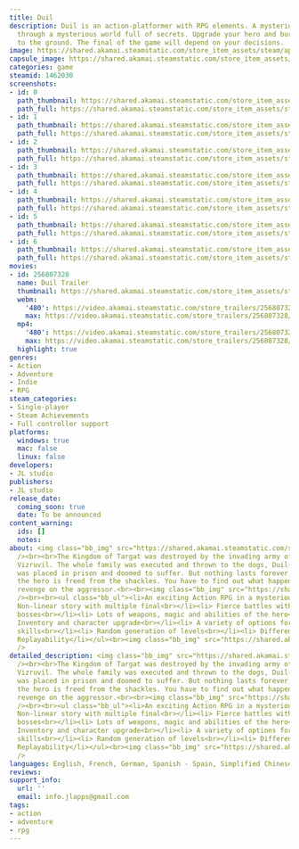 ```yaml
---
title: Duil
description: Duil is an action-platformer with RPG elements. A mysterious journey
  through a mysterious world full of secrets. Upgrade your hero and burn this world
  to the ground. The final of the game will depend on your decisions.
image: https://shared.akamai.steamstatic.com/store_item_assets/steam/apps/1462030/header.jpg?t=1733131254
capsule_image: https://shared.akamai.steamstatic.com/store_item_assets/steam/apps/1462030/11cd5a69e26acb7fb0188c7d179b6d4096cc0a10/capsule_231x87.jpg?t=1733131254
categories: game
steamid: 1462030
screenshots:
- id: 0
  path_thumbnail: https://shared.akamai.steamstatic.com/store_item_assets/steam/apps/1462030/ss_6de77ddf11668b941d536b066d5017792381ebba.600x338.jpg?t=1733131254
  path_full: https://shared.akamai.steamstatic.com/store_item_assets/steam/apps/1462030/ss_6de77ddf11668b941d536b066d5017792381ebba.1920x1080.jpg?t=1733131254
- id: 1
  path_thumbnail: https://shared.akamai.steamstatic.com/store_item_assets/steam/apps/1462030/ss_a01702ed6285d8fe52c56b20e6b08bc12a9533c6.600x338.jpg?t=1733131254
  path_full: https://shared.akamai.steamstatic.com/store_item_assets/steam/apps/1462030/ss_a01702ed6285d8fe52c56b20e6b08bc12a9533c6.1920x1080.jpg?t=1733131254
- id: 2
  path_thumbnail: https://shared.akamai.steamstatic.com/store_item_assets/steam/apps/1462030/ss_5e779b9ebd4fc7233e8511b835526c6b2cceb718.600x338.jpg?t=1733131254
  path_full: https://shared.akamai.steamstatic.com/store_item_assets/steam/apps/1462030/ss_5e779b9ebd4fc7233e8511b835526c6b2cceb718.1920x1080.jpg?t=1733131254
- id: 3
  path_thumbnail: https://shared.akamai.steamstatic.com/store_item_assets/steam/apps/1462030/ss_e516e60fa4cdd71a490ca67684d656446f52c994.600x338.jpg?t=1733131254
  path_full: https://shared.akamai.steamstatic.com/store_item_assets/steam/apps/1462030/ss_e516e60fa4cdd71a490ca67684d656446f52c994.1920x1080.jpg?t=1733131254
- id: 4
  path_thumbnail: https://shared.akamai.steamstatic.com/store_item_assets/steam/apps/1462030/ss_42000457e78aa1d0b70f8fb3b0124b8520fef3fb.600x338.jpg?t=1733131254
  path_full: https://shared.akamai.steamstatic.com/store_item_assets/steam/apps/1462030/ss_42000457e78aa1d0b70f8fb3b0124b8520fef3fb.1920x1080.jpg?t=1733131254
- id: 5
  path_thumbnail: https://shared.akamai.steamstatic.com/store_item_assets/steam/apps/1462030/ss_d12d318820960d0b485fc7a3a0945ed890919a94.600x338.jpg?t=1733131254
  path_full: https://shared.akamai.steamstatic.com/store_item_assets/steam/apps/1462030/ss_d12d318820960d0b485fc7a3a0945ed890919a94.1920x1080.jpg?t=1733131254
- id: 6
  path_thumbnail: https://shared.akamai.steamstatic.com/store_item_assets/steam/apps/1462030/ss_1d69626f699301cb7848c220759dcd05d226cd9c.600x338.jpg?t=1733131254
  path_full: https://shared.akamai.steamstatic.com/store_item_assets/steam/apps/1462030/ss_1d69626f699301cb7848c220759dcd05d226cd9c.1920x1080.jpg?t=1733131254
movies:
- id: 256807328
  name: Duil Trailer
  thumbnail: https://shared.akamai.steamstatic.com/store_item_assets/steam/apps/256807328/b69858eb306422d4c769f2fdb70b39f73fe54bf0/movie_600x337.jpg?t=1733110997
  webm:
    '480': https://video.akamai.steamstatic.com/store_trailers/256807328/movie480_vp9.webm?t=1733110997
    max: https://video.akamai.steamstatic.com/store_trailers/256807328/movie_max_vp9.webm?t=1733110997
  mp4:
    '480': https://video.akamai.steamstatic.com/store_trailers/256807328/movie480.mp4?t=1733110997
    max: https://video.akamai.steamstatic.com/store_trailers/256807328/movie_max.mp4?t=1733110997
  highlight: true
genres:
- Action
- Adventure
- Indie
- RPG
steam_categories:
- Single-player
- Steam Achievements
- Full controller support
platforms:
  windows: true
  mac: false
  linux: false
developers:
- JL studio
publishers:
- JL studio
release_date:
  coming_soon: true
  date: To be announced
content_warning:
  ids: []
  notes:
about: <img class="bb_img" src="https://shared.akamai.steamstatic.com/store_item_assets/steam/apps/1462030/extras/2Wishlist_add1.gif?t=1733131254"
  /><br><br>The Kingdom of Targat was destroyed by the invading army of evil headed
  Vizruvil. The whole family was executed and thrown to the dogs, Duil-the main character
  was placed in prison and doomed to suffer. But nothing lasts forever, and by chance,
  the hero is freed from the shackles. You have to find out what happened and take
  revenge on the aggressor.<br><br><img class="bb_img" src="https://shared.akamai.steamstatic.com/store_item_assets/steam/apps/1462030/extras/Duil_45_small3.gif?t=1733131254"
  /><br><br><ul class="bb_ul"><li>An exciting Action RPG in a mysterious world<br></li><li>
  Non-linear story with multiple final<br></li><li> Fierce battles with enemies and
  bosses<br></li><li> Lots of weapons, magic and abilities of the hero<br></li><li>
  Inventory and character upgrade<br></li><li> A variety of options for improving
  skills<br></li><li> Random generation of levels<br></li><li> Different ways of passing<br></li><li>
  Replayability</li></ul><br><img class="bb_img" src="https://shared.akamai.steamstatic.com/store_item_assets/steam/apps/1462030/extras/gif2.gif?t=1733131254"
  />
detailed_description: <img class="bb_img" src="https://shared.akamai.steamstatic.com/store_item_assets/steam/apps/1462030/extras/2Wishlist_add1.gif?t=1733131254"
  /><br><br>The Kingdom of Targat was destroyed by the invading army of evil headed
  Vizruvil. The whole family was executed and thrown to the dogs, Duil-the main character
  was placed in prison and doomed to suffer. But nothing lasts forever, and by chance,
  the hero is freed from the shackles. You have to find out what happened and take
  revenge on the aggressor.<br><br><img class="bb_img" src="https://shared.akamai.steamstatic.com/store_item_assets/steam/apps/1462030/extras/Duil_45_small3.gif?t=1733131254"
  /><br><br><ul class="bb_ul"><li>An exciting Action RPG in a mysterious world<br></li><li>
  Non-linear story with multiple final<br></li><li> Fierce battles with enemies and
  bosses<br></li><li> Lots of weapons, magic and abilities of the hero<br></li><li>
  Inventory and character upgrade<br></li><li> A variety of options for improving
  skills<br></li><li> Random generation of levels<br></li><li> Different ways of passing<br></li><li>
  Replayability</li></ul><br><img class="bb_img" src="https://shared.akamai.steamstatic.com/store_item_assets/steam/apps/1462030/extras/gif2.gif?t=1733131254"
  />
languages: English, French, German, Spanish - Spain, Simplified Chinese, Korean, Russian
reviews:
support_info:
  url: ''
  email: info.jlapps@gmail.com
tags:
- action
- adventure
- rpg
---
```


